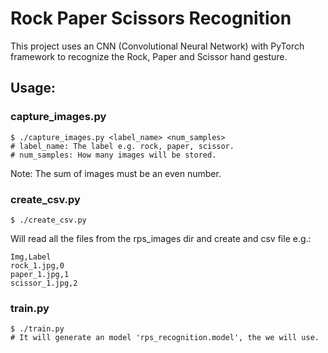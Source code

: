 # Rock Paper Scissors Recognition
This project uses an CNN (Convolutional Neural Network) with PyTorch framework to recognize the Rock, Paper and Scissor hand gesture.  
## Usage:
### capture_images.py
```
$ ./capture_images.py <label_name> <num_samples>
# label_name: The label e.g. rock, paper, scissor.
# num_samples: How many images will be stored.
```
Note: The sum of images must be an even number.
### create_csv.py
```
$ ./create_csv.py

```
Will read all the files from the rps_images dir and create and csv file e.g.:  
```
Img,Label
rock_1.jpg,0
paper_1.jpg,1
scissor_1.jpg,2
```
### train.py
```
$ ./train.py
# It will generate an model 'rps_recognition.model', the we will use.
```
